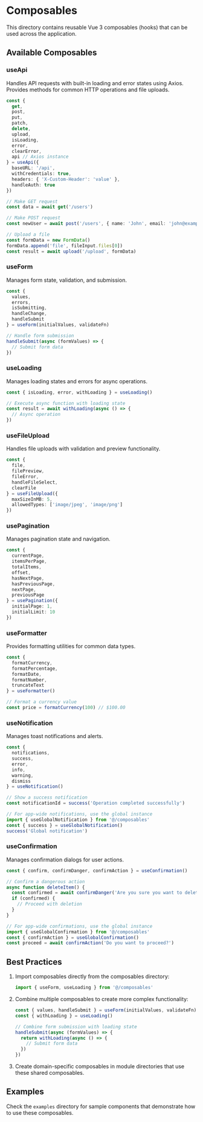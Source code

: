 # Composables

This directory contains reusable Vue 3 composables (hooks) that can be used across the application.

## Available Composables

### useApi

Handles API requests with built-in loading and error states using Axios. Provides methods for common HTTP operations and file uploads.

```typescript
const { 
  get, 
  post, 
  put, 
  patch, 
  delete, 
  upload, 
  isLoading, 
  error, 
  clearError,
  api // Axios instance
} = useApi({
  baseURL: '/api',
  withCredentials: true,
  headers: { 'X-Custom-Header': 'value' },
  handleAuth: true
})

// Make GET request
const data = await get('/users')

// Make POST request
const newUser = await post('/users', { name: 'John', email: 'john@example.com' })

// Upload a file
const formData = new FormData()
formData.append('file', fileInput.files[0])
const result = await upload('/upload', formData)
```

### useForm

Manages form state, validation, and submission.

```typescript
const { 
  values, 
  errors, 
  isSubmitting, 
  handleChange, 
  handleSubmit 
} = useForm(initialValues, validateFn)

// Handle form submission
handleSubmit(async (formValues) => {
  // Submit form data
})
```

### useLoading

Manages loading states and errors for async operations.

```typescript
const { isLoading, error, withLoading } = useLoading()

// Execute async function with loading state
const result = await withLoading(async () => {
  // Async operation
})
```

### useFileUpload

Handles file uploads with validation and preview functionality.

```typescript
const { 
  file, 
  filePreview, 
  fileError, 
  handleFileSelect, 
  clearFile 
} = useFileUpload({
  maxSizeInMB: 5,
  allowedTypes: ['image/jpeg', 'image/png']
})
```

### usePagination

Manages pagination state and navigation.

```typescript
const { 
  currentPage, 
  itemsPerPage, 
  totalItems, 
  offset, 
  hasNextPage, 
  hasPreviousPage, 
  nextPage, 
  previousPage 
} = usePagination({
  initialPage: 1,
  initialLimit: 10
})
```

### useFormatter

Provides formatting utilities for common data types.

```typescript
const { 
  formatCurrency, 
  formatPercentage, 
  formatDate, 
  formatNumber, 
  truncateText 
} = useFormatter()

// Format a currency value
const price = formatCurrency(100) // $100.00
```

### useNotification

Manages toast notifications and alerts.

```typescript
const { 
  notifications, 
  success, 
  error, 
  info, 
  warning, 
  dismiss 
} = useNotification()

// Show a success notification
const notificationId = success('Operation completed successfully')

// For app-wide notifications, use the global instance
import { useGlobalNotification } from '@/composables'
const { success } = useGlobalNotification()
success('Global notification')
```

### useConfirmation

Manages confirmation dialogs for user actions.

```typescript
const { confirm, confirmDanger, confirmAction } = useConfirmation()

// Confirm a dangerous action
async function deleteItem() {
  const confirmed = await confirmDanger('Are you sure you want to delete this item?')
  if (confirmed) {
    // Proceed with deletion
  }
}

// For app-wide confirmations, use the global instance
import { useGlobalConfirmation } from '@/composables'
const { confirmAction } = useGlobalConfirmation()
const proceed = await confirmAction('Do you want to proceed?')
```

## Best Practices

1. Import composables directly from the composables directory:
   ```typescript
   import { useForm, useLoading } from '@/composables'
   ```

2. Combine multiple composables to create more complex functionality:
   ```typescript
   const { values, handleSubmit } = useForm(initialValues, validateFn)
   const { withLoading } = useLoading()
   
   // Combine form submission with loading state
   handleSubmit(async (formValues) => {
     return withLoading(async () => {
       // Submit form data
     })
   })
   ```

3. Create domain-specific composables in module directories that use these shared composables.

## Examples

Check the `examples` directory for sample components that demonstrate how to use these composables.